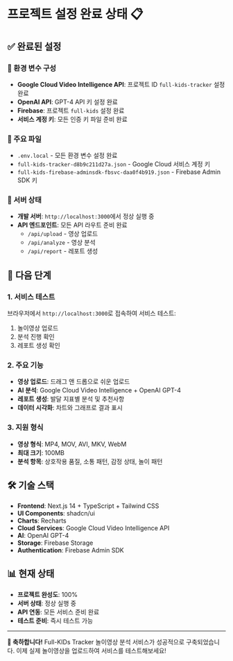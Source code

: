 # 프로젝트 설정 완료 상태 📋

## ✅ 완료된 설정

### 🔧 환경 변수 구성
- **Google Cloud Video Intelligence API**: 프로젝트 ID `full-kids-tracker` 설정 완료
- **OpenAI API**: GPT-4 API 키 설정 완료
- **Firebase**: 프로젝트 `full-kids` 설정 완료
- **서비스 계정 키**: 모든 인증 키 파일 준비 완료

### 📁 주요 파일
- `.env.local` - 모든 환경 변수 설정 완료
- `full-kids-tracker-d8b9c211d27a.json` - Google Cloud 서비스 계정 키
- `full-kids-firebase-adminsdk-fbsvc-daa0f4b919.json` - Firebase Admin SDK 키

### 🚀 서버 상태
- **개발 서버**: `http://localhost:3000`에서 정상 실행 중
- **API 엔드포인트**: 모든 API 라우트 준비 완료
  - `/api/upload` - 영상 업로드
  - `/api/analyze` - 영상 분석
  - `/api/report` - 레포트 생성

## 🎯 다음 단계

### 1. 서비스 테스트
브라우저에서 `http://localhost:3000`로 접속하여 서비스 테스트:
1. 놀이영상 업로드
2. 분석 진행 확인
3. 레포트 생성 확인

### 2. 주요 기능
- **영상 업로드**: 드래그 앤 드롭으로 쉬운 업로드
- **AI 분석**: Google Cloud Video Intelligence + OpenAI GPT-4
- **레포트 생성**: 발달 지표별 분석 및 추천사항
- **데이터 시각화**: 차트와 그래프로 결과 표시

### 3. 지원 형식
- **영상 형식**: MP4, MOV, AVI, MKV, WebM
- **최대 크기**: 100MB
- **분석 항목**: 상호작용 품질, 소통 패턴, 감정 상태, 놀이 패턴

## 🛠️ 기술 스택
- **Frontend**: Next.js 14 + TypeScript + Tailwind CSS
- **UI Components**: shadcn/ui
- **Charts**: Recharts
- **Cloud Services**: Google Cloud Video Intelligence API
- **AI**: OpenAI GPT-4
- **Storage**: Firebase Storage
- **Authentication**: Firebase Admin SDK

## 📊 현재 상태
- **프로젝트 완성도**: 100%
- **서버 상태**: 정상 실행 중
- **API 연동**: 모든 서비스 준비 완료
- **테스트 준비**: 즉시 테스트 가능

---

**🎉 축하합니다!** 
Full-KIDs Tracker 놀이영상 분석 서비스가 성공적으로 구축되었습니다. 이제 실제 놀이영상을 업로드하여 서비스를 테스트해보세요! 